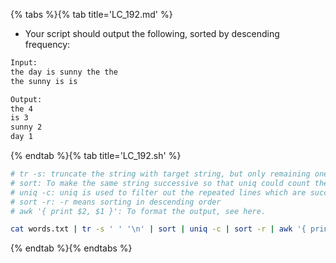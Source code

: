 {% tabs %}{% tab title='LC_192.md' %}

* Your script should output the following, sorted by descending frequency:

```txt
Input:
the day is sunny the the
the sunny is is

Output:
the 4
is 3
sunny 2
day 1
```

{% endtab %}{% tab title='LC_192.sh' %}

```sh
# tr -s: truncate the string with target string, but only remaining one instance (e.g. multiple whitespaces)
# sort: To make the same string successive so that uniq could count the same string fully and correctly.
# uniq -c: uniq is used to filter out the repeated lines which are successive, -c means counting
# sort -r: -r means sorting in descending order
# awk '{ print $2, $1 }': To format the output, see here.

cat words.txt | tr -s ' ' '\n' | sort | uniq -c | sort -r | awk '{ print $2, $1 }'
```

{% endtab %}{% endtabs %}
